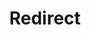 ﻿---
layout: src/layouts/Redirect.astro
title: Redirect
redirect: /docs/administration/managing-infrastructure/moving-your-octopus/move-the-database
pubDate:  2023-01-01
navSearch: false
navSitemap: false
navMenu: false
---
